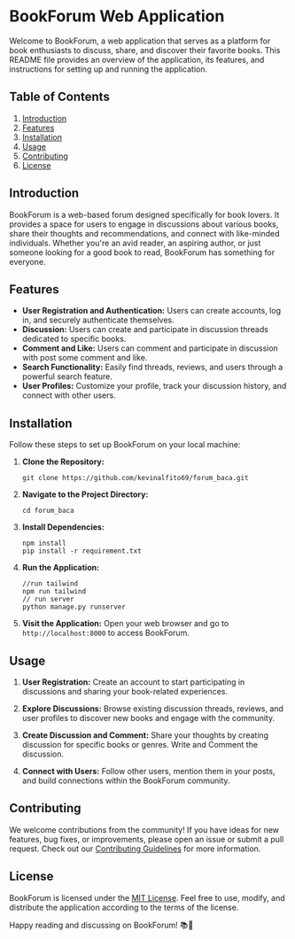 # BookForum Web Application

Welcome to BookForum, a web application that serves as a platform for book enthusiasts to discuss, share, and discover their favorite books. This README file provides an overview of the application, its features, and instructions for setting up and running the application.

## Table of Contents

1. [Introduction](#introduction)
2. [Features](#features)
3. [Installation](#installation)
4. [Usage](#usage)
5. [Contributing](#contributing)
6. [License](#license)

## Introduction

BookForum is a web-based forum designed specifically for book lovers. It provides a space for users to engage in discussions about various books, share their thoughts and recommendations, and connect with like-minded individuals. Whether you're an avid reader, an aspiring author, or just someone looking for a good book to read, BookForum has something for everyone.

## Features

- **User Registration and Authentication:** Users can create accounts, log in, and securely authenticate themselves.
- **Discussion:** Users can create and participate in discussion threads dedicated to specific books.
- **Comment and Like:** Users can comment and participate in discussion with post some comment and like.
- **Search Functionality:** Easily find threads, reviews, and users through a powerful search feature.
- **User Profiles:** Customize your profile, track your discussion history, and connect with other users.

## Installation

Follow these steps to set up BookForum on your local machine:

1. **Clone the Repository:**
   ```
   git clone https://github.com/kevinalfito69/forum_baca.git
   ```

2. **Navigate to the Project Directory:**
   ```
   cd forum_baca
   ```

3. **Install Dependencies:**
   ```
   npm install
   pip install -r requirement.txt
   ```


4. **Run the Application:**
   ```
   //run tailwind
   npm run tailwind
   // run server
   python manage.py runserver
   ```

5. **Visit the Application:**
   Open your web browser and go to `http://localhost:8000` to access BookForum.

## Usage

1. **User Registration:**
   Create an account to start participating in discussions and sharing your book-related experiences.

2. **Explore Discussions:**
   Browse existing discussion threads, reviews, and user profiles to discover new books and engage with the community.

3. **Create Discussion and Comment:**
   Share your thoughts by creating discussion for specific books or genres. Write and Comment the discussion.

4. **Connect with Users:**
   Follow other users, mention them in your posts, and build connections within the BookForum community.

## Contributing

We welcome contributions from the community! If you have ideas for new features, bug fixes, or improvements, please open an issue or submit a pull request. Check out our [Contributing Guidelines](CONTRIBUTING.md) for more information.

## License

BookForum is licensed under the [MIT License](LICENSE). Feel free to use, modify, and distribute the application according to the terms of the license.

Happy reading and discussing on BookForum! 📚📖
